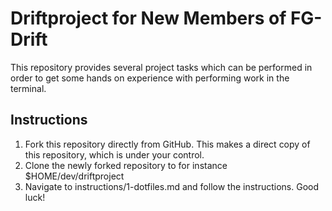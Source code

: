 # Driftproject for New Members of FG-Drift
This repository provides several project tasks which can be performed in order to get some hands on experience with performing work in the terminal.

## Instructions
1. Fork this repository directly from GitHub. This makes a direct copy of this repository, which is under your control.
2. Clone the newly forked repository to for instance $HOME/dev/driftproject
3. Navigate to instructions/1-dotfiles.md and follow the instructions. Good luck!
